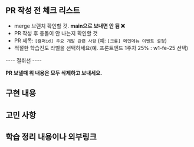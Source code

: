 ## PR 작성 전 체크 리스트

- merge 브랜치 확인할 것. **main으로 보내면 안 됨 :x:**
- PR 작성 후 충돌이 안 나는지 확인할 것
- PR 제목: `[캠퍼id] 주요 개발 관련 사항` (예: `[크롱] 메인메뉴 이벤트 설정`)
- 적절한 학습진도 라벨을 선택하세요(예. 프론트엔드 1주차 25% : w1-fe-25 선택)

---- 절취선 ----

**PR 보낼때 위 내용은 모두 삭제하고 보내세요.**

## 구현 내용

## 고민 사항

## 학습 정리 내용이나 외부링크

